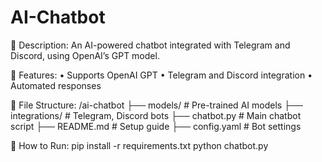 # AI-Chatbot

📌 Description:
An AI-powered chatbot integrated with Telegram and Discord, using OpenAI’s GPT model.

📜 Features:
	•	Supports OpenAI GPT
	•	Telegram and Discord integration
	•	Automated responses
 
📂 File Structure:
/ai-chatbot
 ├── models/        # Pre-trained AI models
 ├── integrations/  # Telegram, Discord bots
 ├── chatbot.py     # Main chatbot script
 ├── README.md      # Setup guide
 ├── config.yaml    # Bot settings
 
🚀 How to Run:
pip install -r requirements.txt
python chatbot.py
